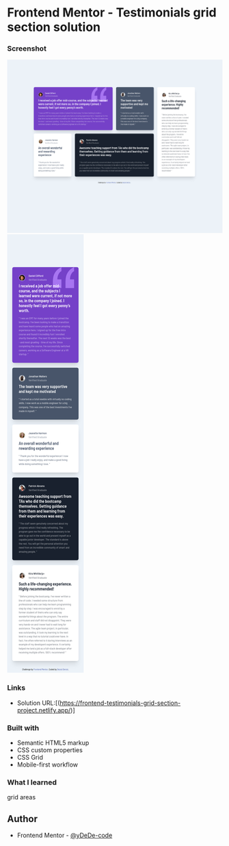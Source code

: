 # Frontend Mentor - Testimonials grid section solution

### Screenshot

![](screenshots/desktop.png)
![](screenshots/mobile.png)



### Links

- Solution URL:[(https://frontend-testimonials-grid-section-project.netlify.app/)]

### Built with

- Semantic HTML5 markup
- CSS custom properties
- CSS Grid
- Mobile-first workflow


### What I learned
grid areas


## Author

- Frontend Mentor - [@yDeDe-code](https://www.frontendmentor.io/profile/DeDe-code)
